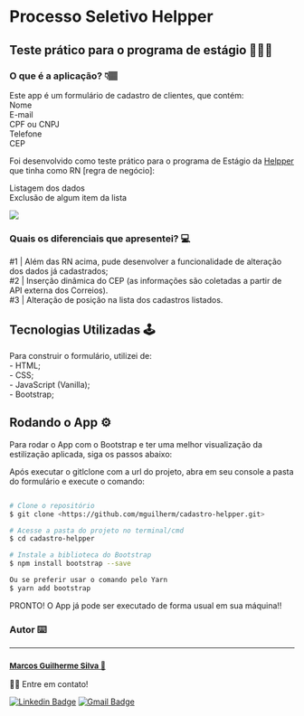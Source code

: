 <h1> Processo Seletivo Helpper  </h1>


## Teste prático para o programa de estágio 👨🏾‍💻

### O que é a aplicação? 👇🏽
<p> Este app é um formulário de cadastro de clientes, que contém: <br> Nome <br> E-mail <br> CPF ou CNPJ <br> Telefone <br> CEP <br> </p>
<p> Foi desenvolvido como teste prático para o programa de Estágio da <a href="https://helpper.com.br/">Helpper</a> que tinha como RN [regra de negócio]:</p> 
<p> Listagem dos dados <br> Exclusão de algum item da lista </p>
<img src="./img/readme">

### Quais os diferenciais que apresentei? 💻
<p> #1 | Além das RN acima, pude desenvolver a funcionalidade de alteração dos dados já cadastrados;<br> 
  #2 | Inserção dinâmica do CEP (as informações são coletadas a partir de API externa dos Correios). <br>
#3 | Alteração de posição na lista dos cadastros listados.</p>

## Tecnologias Utilizadas 🕹

<p> Para construir o formulário, utilizei de: <br>
  - HTML; <br>
  - CSS; <br>
  - JavaScript (Vanilla); <br>
  - Bootstrap; <br>
  </p>
  
## Rodando o App  ⚙️

<p> Para rodar o App com o Bootstrap e ter uma melhor visualização da estilização aplicada, siga os passos abaixo: </p>

<p> Após executar o gitlclone com a url do projeto, abra em seu console a pasta do formulário e execute o comando:</p>

```bash

# Clone o repositório
$ git clone <https://github.com/mguilherm/cadastro-helpper.git>

# Acesse a pasta do projeto no terminal/cmd
$ cd cadastro-helpper

# Instale a biblioteca do Bootstrap
$ npm install bootstrap --save 

Ou se preferir usar o comando pelo Yarn
$ yarn add bootstrap 
```

<p> PRONTO! O App já pode ser executado de forma usual em sua máquina!!  </p>
 
### Autor ⌨️
---
<h3><sub><b><a href="https://www.linkedin.com/in/marcos-guilherme-barbosa-da-silva" >Marcos Guilherme Silva 🚀</b></sub></h3> </a>

👋🏽 Entre em contato!

[![Linkedin Badge](https://img.shields.io/badge/-Marcos-blue?style=flat-square&logo=Linkedin&logoColor=white&link=https://www.linkedin.com/in/marcos-guilherme-barbosa-da-silva)](https://www.linkedin.com/in/marcos-guilherme-barbosa-da-silva/) 
[![Gmail Badge](https://img.shields.io/badge/-marcosguilherme.silva@outlook.com-c14438?style=flat-square&logo=Gmail&logoColor=white&link=mailto:marcosguilherme.silva@outlook.com)](mailto:marcosguilherme.silva@outlook.com)
   
